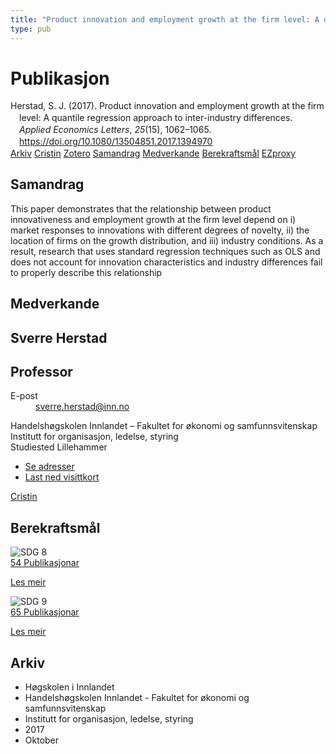 ```yaml
---
title: "Product innovation and employment growth at the firm level: A quantile regression approach to inter-industry differences"
type: pub
---
```

<h1>Publikasjon</h1>
<article id="csl-bib-container-VRR47N6N" class="csl-bib-container">
  <div class="csl-bib-body" style="line-height: 1.35; padding-left: 1em; text-indent:-1em;">
  <div class="csl-entry">Herstad, S. J. (2017). Product innovation and employment growth at the firm level: A quantile regression approach to inter-industry differences. <i>Applied Economics Letters</i>, <i>25</i>(15), 1062&#x2013;1065. <a href="https://doi.org/10.1080/13504851.2017.1394970">https://doi.org/10.1080/13504851.2017.1394970</a></div>
</div>
  <div class="csl-bib-buttons">
    <a href="#taxonomy-article-VRR47N6N" class="csl-bib-button">Arkiv</a>
    <a href="https://app.cristin.no/results/show.jsf?id=1508264" alt="Cristin URL" class="csl-bib-button">Cristin</a>
    <a href="http://zotero.org/groups/5022929/items/VRR47N6N" alt="Zotero URL" class="csl-bib-button">Zotero</a>
    <a href="#abstract-article-VRR47N6N" class="csl-bib-button">Samandrag</a>
    <a href="#contributors-article-VRR47N6N" class="csl-bib-button">Medverkande</a>
    <a href="#sdg-article-VRR47N6N" class="csl-bib-button">Berekraftsmål</a>
    <a href="http://ezproxy.inn.no/login?url=https://doi.org/10.1080/13504851.2017.1394970" class="csl-bib-button">EZproxy</a>
  </div>
  <div id="csl-bib-meta-container-VRR47N6N"></div>
</article>
<div id="csl-bib-meta-VRR47N6N" class="csl-bib-meta">
  <article id="abstract-article-VRR47N6N" class="abstract-article">
    <h1>Samandrag</h1>
    This paper demonstrates that the relationship between product innovativeness and employment growth at the firm level depend on i) market responses to innovations with different degrees of novelty, ii) the location of firms on the growth distribution, and iii) industry conditions. As a result, research that uses standard regression techniques such as OLS and does not account for innovation characteristics and industry differences fail to properly describe this relationship
  </article>
  <article id="contributors-article-VRR47N6N" class="contributors-article">
    <h1>Medverkande</h1>
    <div class="personas">
<div class="vrtx-hinn-person-card">
<div class="photo">
<i class="lar la-user-circle missing-person"></i>
</div>
<div class="info">
<hgroup><h1>Sverre Herstad</h1>
<h2>Professor</h2>
</hgroup><dl>
<dt>E-post</dt>
<dd>
<a href="mailto:sverre.herstad@inn.no">sverre.herstad@inn.no</a>
</dd>
</dl>
<p>
Handelshøgskolen Innlandet – Fakultet for økonomi og samfunnsvitenskap<br>
Institutt for organisasjon, ledelse, styring<br>
Studiested Lillehammer
</p>
<ul class="vrtx-hinn-links">
<li><a href="https://www.inn.no/finn-en-ansatt/sverre-herstad.html#vrtx-hinn-addresses">Se adresser</a></li>
<li><a href="https://www.inn.no/finn-en-ansatt/sverre-herstad.html?vrtx=vcf">Last ned visittkort</a></li>
</ul>
</div>
</div>
<a href="https://app.cristin.no/persons/show.jsf?id=13858" alt="Cristin URL" class="personas-cristin">Cristin</a>
</div>
  </article>
  <article id="sdg-article-VRR47N6N" class="sdg-article">
    <h1>Berekraftsmål</h1>
    <div class="sdg-container"><div id="sdg8" class="sdg">
<img src="{{< params subfolder >}}images/sdg/sdg08_no.png" class="image" alt="SDG 8">
<div class="sdg-overlay">
<a href="{{< params subfolder >}}no/archive/?sdg=8#archive" class="sdg-publication-count"><span>54</span> Publikasjonar</a>
<p><a href="https://www.fn.no/om-fn/fns-baerekraftsmaal/anstendig-arbeid-og-oekonomisk-vekst?lang=nno-NO" class="sdg-read-more">Les meir</a></p>
</div>
</div> <div id="sdg9" class="sdg">
<img src="{{< params subfolder >}}images/sdg/sdg09_no.png" class="image" alt="SDG 9">
<div class="sdg-overlay">
<a href="{{< params subfolder >}}no/archive/?sdg=9#archive" class="sdg-publication-count"><span>65</span> Publikasjonar</a>
<p><a href="https://www.fn.no/om-fn/fns-baerekraftsmaal/industri-innovasjon-og-infrastruktur?lang=nno-NO" class="sdg-read-more">Les meir</a></p>
</div>
</div></div>
  </article>
  <article id="taxonomy-article-VRR47N6N" class="taxonomy-article">
    <h1>Arkiv</h1>
    <ul>
      <li>Høgskolen i Innlandet</li>
      <li>Handelshøgskolen Innlandet - Fakultet for økonomi og samfunnsvitenskap</li>
      <li>Institutt for organisasjon, ledelse, styring</li>
      <li>2017</li>
      <li>Oktober</li>
    </ul>
  </article>
</div>
